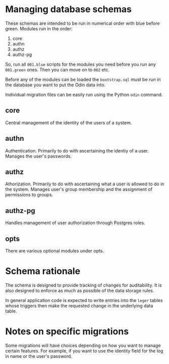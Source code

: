 # Managing database schemas #

These schemas are intended to be run in numerical order with blue before green. Modules run in the order:

1. core
2. authn
3. authz
4. authz-pg

So, run all `001.blue` scripts for the modules you need before you run any `001.green` ones. Then you can move on to `002` etc.

Before any of the modules can be loaded the `bootstrap.sql` must be run in the database you want to put the Odin data into.

Individual migration files can be easily run using the Python `odin` command.


## core ##

Central management of the identity of the users of a system.


## authn ##

Authentication. Primarily to do with ascertaining the identiy of a user. Manages the user's passwords.


## authz ##

Athorization. Primarily to do with ascertaining what a user is allowed to do in the system. Manages user's group membership and the assignment of permissions to groups.


## authz-pg ##

Handles management of user authorization through Postgres roles.


## opts ##

There are various optional modules under opts.


# Schema rationale #

The schema is designed to provide tracking of changes for auditability. It is also designed to enforce as much as possible of the data storage rules.

In general application code is expected to write entries into the `leger` tables whose triggers then make the requested change in the underlying data table.


# Notes on specific migrations #

Some migrations will have choices depending on how you want to manage certain features. For example, if you want to use the identity field for the log in name or the user's password.
